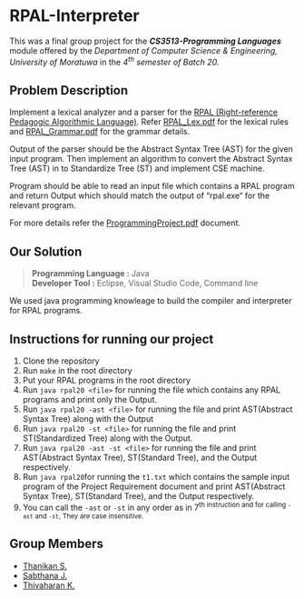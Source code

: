 # RPAL-Interpreter
This was a final group project for the ***CS3513-Programming Languages*** module offered by the _Department of Computer Science & Engineering, University of Moratuwa_ in the _4<sup>th</sup> semester of Batch 20._

## Problem Description
Implement a lexical analyzer and a parser for the <a href="docs/About RPAL.pdf">RPAL (Right-reference Pedagogic Algorithmic Language)</a>. 
Refer <a href="docs/RPAL_Lex.pdf">RPAL_Lex.pdf</a> for the lexical rules and <a href="docs/RPAL_Grammer.pdf">RPAL_Grammar.pdf</a> for the grammar details.

Output of the parser should be the Abstract Syntax Tree (AST) for the given input program. Then implement an algorithm to convert the Abstract Syntax Tree (AST) in to Standardize Tree (ST) and implement CSE machine.

Program should be able to read an input file which contains a RPAL program and return Output which should match the output of “rpal.exe“ for the relevant program.

For more details refer the <a href="docs/ProgrammingProject.pdf">ProgrammingProject.pdf</a> document.

## Our Solution 
>__Programming Language :__ Java
<br>__Developer Tool :__ Eclipse, Visual Studio Code, Command line

We used java programming knowleage to build the compiler and interpreter for RPAL programs. 

## Instructions for running our project
1. Clone the repository
2. Run `make` in the root directory
3. Put your RPAL programs in the root directory
4. Run `java rpal20 <file>` for running the file which contains any RPAL programs and print only the Output.
5. Run `java rpal20 -ast <file>` for running the file and print AST(Abstract Syntax Tree) along with the Output
6. Run `java rpal20 -st <file>` for running the file and print ST(Standardized Tree) along with the Output.
7. Run `java rpal20 -ast -st <file>` for running the file and print AST(Abstract Syntax Tree), ST(Standard Tree), and the Output respectively.
8. Run `java rpal20`for running the `t1.txt` which contains the sample input program of the Project Requirement document and print AST(Abstract Syntax Tree), ST(Standard Tree), and the Output respectively.
9. You can call the `-ast` or `-st` in any order as in 7<sup>th</sub> instruction and for calling `-ast` and `-st`, They are case insensitive.


## Group Members
<ul>
  <li><a href="https://github.com/sthanikan2000">Thanikan S.</a></li>
  <li><a href="">Sabthana J.</a></li>
  <li><a href="https://github.com/thiva-k">Thivaharan K.</a></li>
</ul>



